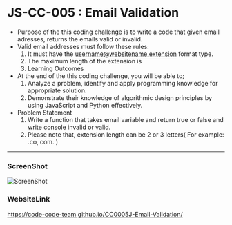 # JS-CC-005 : Email Validation
- Purpose of the this coding challenge is to write a code that given email adresses, returns the emails valid or invalid.
- Valid email addresses must follow these rules:
  1. It must have the username@websitename.extension format type.
  2.  The maximum length of the extension is 
  3.  Learning Outcomes
- At the end of the this coding challenge, you will be able to;
  1. Analyze a problem, identify and apply programming knowledge for appropriate solution.
  2. Demonstrate their knowledge of algorithmic design principles by using JavaScript and Python effectively.
- Problem Statement
    1. Write a function that takes email variable and return true or false and write console invalid or valid.
    2. Please note that, extension length can be 2 or 3 letters( For example: .co, com. )
---
### ScreenShot 

 ![ScreenShot]("./images/EmailValidation.png")

 ### WebsiteLink
 
 https://code-code-team.github.io/CC0005J-Email-Validation/

 
